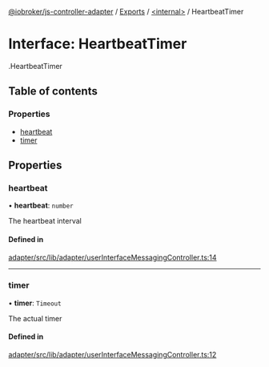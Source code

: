 [@iobroker/js-controller-adapter](../README.md) / [Exports](../modules.md) / [<internal\>](../modules/internal_.md) / HeartbeatTimer

# Interface: HeartbeatTimer

[<internal>](../modules/internal_.md).HeartbeatTimer

## Table of contents

### Properties

- [heartbeat](internal_.HeartbeatTimer.md#heartbeat)
- [timer](internal_.HeartbeatTimer.md#timer)

## Properties

### heartbeat

• **heartbeat**: `number`

The heartbeat interval

#### Defined in

[adapter/src/lib/adapter/userInterfaceMessagingController.ts:14](https://github.com/ioBroker/ioBroker.js-controller/blob/a67344d3/packages/adapter/src/lib/adapter/userInterfaceMessagingController.ts#L14)

___

### timer

• **timer**: `Timeout`

The actual timer

#### Defined in

[adapter/src/lib/adapter/userInterfaceMessagingController.ts:12](https://github.com/ioBroker/ioBroker.js-controller/blob/a67344d3/packages/adapter/src/lib/adapter/userInterfaceMessagingController.ts#L12)
